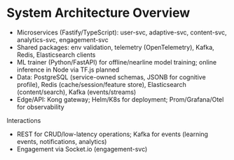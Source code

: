 # System Architecture Overview

- Microservices (Fastify/TypeScript): user-svc, adaptive-svc, content-svc, analytics-svc, engagement-svc
- Shared packages: env validation, telemetry (OpenTelemetry), Kafka, Redis, Elasticsearch clients
- ML trainer (Python/FastAPI) for offline/nearline model training; online inference in Node via TF.js planned
- Data: PostgreSQL (service-owned schemas, JSONB for cognitive profile), Redis (cache/session/feature store), Elasticsearch (content/search), Kafka (events/streams)
- Edge/API: Kong gateway; Helm/K8s for deployment; Prom/Grafana/Otel for observability

Interactions
- REST for CRUD/low-latency operations; Kafka for events (learning events, notifications, analytics)
- Engagement via Socket.io (engagement-svc)